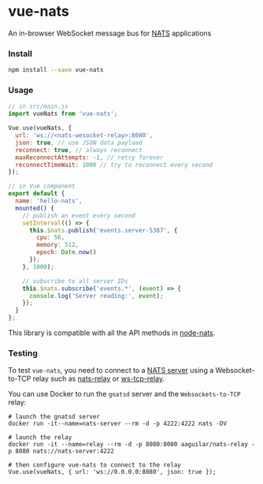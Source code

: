 # vue-nats

An in-browser WebSocket message bus for [NATS](http://nats.io/) applications

### Install

```bash
npm install --save vue-nats
```

### Usage

```javascript
// in src/main.js
import vueNats from 'vue-nats';

Vue.use(vueNats, {
  url: 'ws://<nats-wesocket-relay>:8080',
  json: true, // use JSON data payload
  reconnect: true, // always reconnect
  maxReconnectAttempts: -1, // retry forever
  reconnectTimeWait: 1000 // try to reconnect every second
});

// in Vue component
export default {
  name: 'hello-nats',
  mounted() {
    // publish an event every second
    setInterval(() => {
      this.$nats.publish('events.server-5387', {
        cpu: 56,
        memory: 512,
        epoch: Date.now()
      });
    }, 1000);

    // subscribe to all server IDs
    this.$nats.subscribe('events.*', (event) => {
      console.log('Server reading:', event);
    });
  }
};
```

This library is compatible with all the API methods in [node-nats](https://github.com/nats-io/node-nats#basic-usage).

### Testing

To test `vue-nats`, you need to connect to a [NATS server](https://github.com/nats-io/gnatsd) using a Websocket-to-TCP relay such as [nats-relay](https://hub.docker.com/r/aaguilar/nats-relay/) or [ws-tcp-relay](https://github.com/isobit/ws-tcp-relay).

You can use Docker to run the `gnatsd` server and the `Websockets-to-TCP` relay:

```
# launch the gnatsd server
docker run -it--name=nats-server --rm -d -p 4222:4222 nats -DV

# launch the relay
docker run -it --name=relay --rm -d -p 8080:8080 aaguilar/nats-relay -p 8080 nats://nats-server:4222

# then configure vue-nats to connect to the relay
Vue.use(vueNats, { url: 'ws://0.0.0.0:8080', json: true });
```
